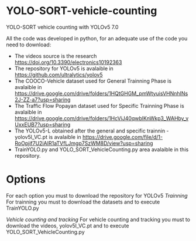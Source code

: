 # YOLO-SORT-vehicle-counting
YOLO-SORT vehicle counting with YOLOv5 7.0

All the code was developed in python, for an adequate use of the code you need to download:

- The videos source is the research https://doi.org/10.3390/electronics10192363
- The repository for YOLOv5 is avalaible in https://github.com/ultralytics/yolov5
- The COOCO-Vehicle dataset used for General Trainning Phase is avalaible in https://drive.google.com/drive/folders/1HQtGHGM_pmWtyuisVHNnhINs2J-ZZ-a7?usp=sharing
- The Traffic Flow Popayan dataset used for Specific Trainning Phase is avalaible in https://drive.google.com/drive/folders/1HcViJ40qwblKnWkp3_WAHby_vUxxEUB7?usp=sharing
- The YOLOv5-L obtained after the general and specific trainnin - yolov5l_VC.pt is avalaible in https://drive.google.com/file/d/1-RoOpjif7U2iAIR1aTVfLJmgp7SzWM8D/view?usp=sharing
- TrainYOLO.py and YOLO_SORT_VehicleCounting.py area avalaible in this repository.

# Options
For each option you must to download the repository for YOLOv5
*Trainning*
For trainning you must to download the datasets and to execute TrainYOLO.py 

*Vehicle counting and tracking*
For vehicle counting and tracking you must to download the videos, yolov5l_VC.pt and to execute YOLO_SORT_VehicleCounting.py

